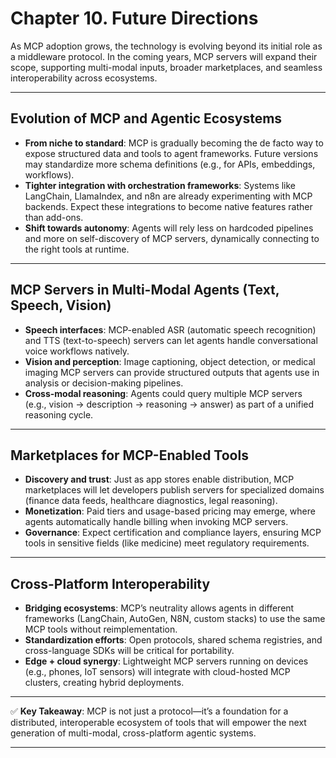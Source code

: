 # Chapter 10. Future Directions

As MCP adoption grows, the technology is evolving beyond its initial role as a middleware protocol. In the coming years, MCP servers will expand their scope, supporting multi-modal inputs, broader marketplaces, and seamless interoperability across ecosystems.

---

## Evolution of MCP and Agentic Ecosystems

* **From niche to standard**: MCP is gradually becoming the de facto way to expose structured data and tools to agent frameworks. Future versions may standardize more schema definitions (e.g., for APIs, embeddings, workflows).
* **Tighter integration with orchestration frameworks**: Systems like LangChain, LlamaIndex, and n8n are already experimenting with MCP backends. Expect these integrations to become native features rather than add-ons.
* **Shift towards autonomy**: Agents will rely less on hardcoded pipelines and more on self-discovery of MCP servers, dynamically connecting to the right tools at runtime.

---

## MCP Servers in Multi-Modal Agents (Text, Speech, Vision)

* **Speech interfaces**: MCP-enabled ASR (automatic speech recognition) and TTS (text-to-speech) servers can let agents handle conversational voice workflows natively.
* **Vision and perception**: Image captioning, object detection, or medical imaging MCP servers can provide structured outputs that agents use in analysis or decision-making pipelines.
* **Cross-modal reasoning**: Agents could query multiple MCP servers (e.g., vision → description → reasoning → answer) as part of a unified reasoning cycle.

---

## Marketplaces for MCP-Enabled Tools

* **Discovery and trust**: Just as app stores enable distribution, MCP marketplaces will let developers publish servers for specialized domains (finance data feeds, healthcare diagnostics, legal reasoning).
* **Monetization**: Paid tiers and usage-based pricing may emerge, where agents automatically handle billing when invoking MCP servers.
* **Governance**: Expect certification and compliance layers, ensuring MCP tools in sensitive fields (like medicine) meet regulatory requirements.

---

## Cross-Platform Interoperability

* **Bridging ecosystems**: MCP’s neutrality allows agents in different frameworks (LangChain, AutoGen, N8N, custom stacks) to use the same MCP tools without reimplementation.
* **Standardization efforts**: Open protocols, shared schema registries, and cross-language SDKs will be critical for portability.
* **Edge + cloud synergy**: Lightweight MCP servers running on devices (e.g., phones, IoT sensors) will integrate with cloud-hosted MCP clusters, creating hybrid deployments.

---

✅ **Key Takeaway**: MCP is not just a protocol—it’s a foundation for a distributed, interoperable ecosystem of tools that will empower the next generation of multi-modal, cross-platform agentic systems.

---
